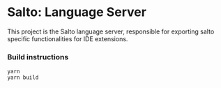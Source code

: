 # Salto: Language Server

This project is the Salto language server, responsible for exporting salto specific functionalities for IDE extensions.

### Build instructions

```
yarn
yarn build
```
